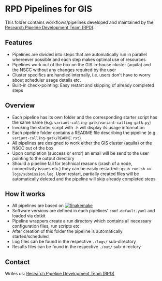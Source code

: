 # RPD Pipelines for GIS 


This folder contains workflows/pipelines developed and maintained by
the
[Research Pipeline Development Team (RPD)](mailto:rpd@gis.a-star.edu.sg).


## Features

- Pipelines are divided into steps that are automatically run in parallel
  whereever possible and each step makes optimal use of resources
- Pipelines work out of the box on the GIS in-house cluster (aquila) and the
  NSCC without any changes required by the user
- Cluster specifics are handled internally, i.e. users don't have to
  worry about scheduler usage details etc.
- Built-in check-pointing: Easy restart and skipping of already
  completed steps

## Overview

- Each pipeline has its own folder and the corresponding starter
  script has the same name
  (e.g. `variant-calling-gatk/variant-calling-gatk.py`)
- Invoking the starter script with `-h` will display its usage
  information
- Each pipeline folder contains a README file describing the pipeline
  (e.g. `variant-calling-gatk/README.rst`)
- All pipelines are designed to work either the GIS cluster (aquila) or
  the NSCC out of the box
- Upon completion (success or error) an email will be send to the user
  pointing to the output directory
- Should a pipeline fail for technical reasons (crash of a node,
  connectivity issues etc.) they can be easily restarted:: `qsub
  run.sh >> logs/submission.log`. Upon restart, partially created
  files will be automatically deleted and the pipeline will skip
  already completed steps

## How it works

- All pipelines are based on [![Snakemake](https://img.shields.io/badge/snakemake-≥3.5.2-brightgreen.svg?style=flat-square)](http://snakemake.bitbucket.org)
- Software versions are defined in each pipelines' `conf.default.yaml`
  and loaded via dotkit
- Pipeline wrappers create a run directory which contains all
  necessary configuration files, run scripts etc.
- After creation of this folder the pipeline is automatically
  started/scheduled
- Log files can be found in the respective `./logs/` sub-directory
- Results files can be found in the respective `./out/` sub-directory


## Contact

Writes us: [Research Pipeline Development Team (RPD)](mailto:rpd@gis.a-star.edu.sg)

